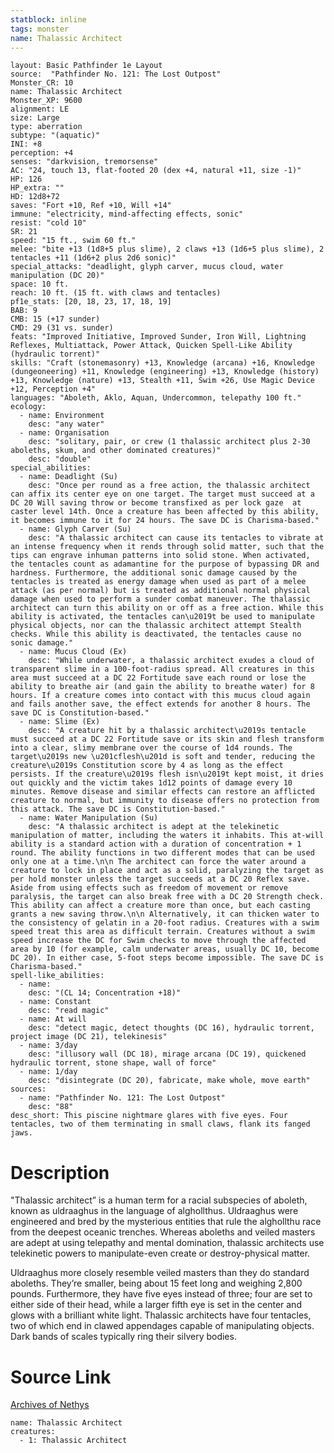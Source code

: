 ```yaml
---
statblock: inline
tags: monster
name: Thalassic Architect
---
```

```statblock
layout: Basic Pathfinder 1e Layout
source:  "Pathfinder No. 121: The Lost Outpost"
Monster_CR: 10
name: Thalassic Architect
Monster_XP: 9600
alignment: LE
size: Large
type: aberration
subtype: "(aquatic)"
INI: +8
perception: +4
senses: "darkvision, tremorsense"
AC: "24, touch 13, flat-footed 20 (dex +4, natural +11, size -1)"
HP: 126
HP_extra: ""
HD: 12d8+72
saves: "Fort +10, Ref +10, Will +14"
immune: "electricity, mind-affecting effects, sonic"
resist: "cold 10"
SR: 21
speed: "15 ft., swim 60 ft."
melee: "bite +13 (1d8+5 plus slime), 2 claws +13 (1d6+5 plus slime), 2 tentacles +11 (1d6+2 plus 2d6 sonic)"
special_attacks: "deadlight, glyph carver, mucus cloud, water manipulation (DC 20)"
space: 10 ft.
reach: 10 ft. (15 ft. with claws and tentacles)
pf1e_stats: [20, 18, 23, 17, 18, 19]
BAB: 9
CMB: 15 (+17 sunder)
CMD: 29 (31 vs. sunder)
feats: "Improved Initiative, Improved Sunder, Iron Will, Lightning Reflexes, Multiattack, Power Attack, Quicken Spell-Like Ability (hydraulic torrent)"
skills: "Craft (stonemasonry) +13, Knowledge (arcana) +16, Knowledge (dungeoneering) +11, Knowledge (engineering) +13, Knowledge (history) +13, Knowledge (nature) +13, Stealth +11, Swim +26, Use Magic Device +12, Perception +4"
languages: "Aboleth, Aklo, Aquan, Undercommon, telepathy 100 ft."
ecology:
  - name: Environment
    desc: "any water"
  - name: Organisation
    desc: "solitary, pair, or crew (1 thalassic architect plus 2-30 aboleths, skum, and other dominated creatures)"
    desc: "double"
special_abilities:
  - name: Deadlight (Su)
    desc: "Once per round as a free action, the thalassic architect can affix its center eye on one target. The target must succeed at a DC 20 Will saving throw or become transfixed as per lock gaze  at caster level 14th. Once a creature has been affected by this ability, it becomes immune to it for 24 hours. The save DC is Charisma-based."
  - name: Glyph Carver (Su)
    desc: "A thalassic architect can cause its tentacles to vibrate at an intense frequency when it rends through solid matter, such that the tips can engrave inhuman patterns into solid stone. When activated, the tentacles count as adamantine for the purpose of bypassing DR and hardness. Furthermore, the additional sonic damage caused by the tentacles is treated as energy damage when used as part of a melee attack (as per normal) but is treated as additional normal physical damage when used to perform a sunder combat maneuver. The thalassic architect can turn this ability on or off as a free action. While this ability is activated, the tentacles can\u2019t be used to manipulate physical objects, nor can the thalassic architect attempt Stealth checks. While this ability is deactivated, the tentacles cause no sonic damage."
  - name: Mucus Cloud (Ex)
    desc: "While underwater, a thalassic architect exudes a cloud of transparent slime in a 100-foot-radius spread. All creatures in this area must succeed at a DC 22 Fortitude save each round or lose the ability to breathe air (and gain the ability to breathe water) for 8 hours. If a creature comes into contact with this mucus cloud again and fails another save, the effect extends for another 8 hours. The save DC is Constitution-based."
  - name: Slime (Ex)
    desc: "A creature hit by a thalassic architect\u2019s tentacle must succeed at a DC 22 Fortitude save or its skin and flesh transform into a clear, slimy membrane over the course of 1d4 rounds. The target\u2019s new \u201cflesh\u201d is soft and tender, reducing the creature\u2019s Constitution score by 4 as long as the effect persists. If the creature\u2019s flesh isn\u2019t kept moist, it dries out quickly and the victim takes 1d12 points of damage every 10 minutes. Remove disease and similar effects can restore an afflicted creature to normal, but immunity to disease offers no protection from this attack. The save DC is Constitution-based."
  - name: Water Manipulation (Su)
    desc: "A thalassic architect is adept at the telekinetic manipulation of matter, including the waters it inhabits. This at-will ability is a standard action with a duration of concentration + 1 round. The ability functions in two different modes that can be used only one at a time.\n\n The architect can force the water around a creature to lock in place and act as a solid, paralyzing the target as per hold monster unless the target succeeds at a DC 20 Reflex save. Aside from using effects such as freedom of movement or remove paralysis, the target can also break free with a DC 20 Strength check. This ability can affect a creature more than once, but each casting grants a new saving throw.\n\n Alternatively, it can thicken water to the consistency of gelatin in a 20-foot radius. Creatures with a swim speed treat this area as difficult terrain. Creatures without a swim speed increase the DC for Swim checks to move through the affected area by 10 (for example, calm underwater areas, usually DC 10, become DC 20). In either case, 5-foot steps become impossible. The save DC is Charisma-based."
spell-like_abilities:
  - name:
    desc: "(CL 14; Concentration +18)"
  - name: Constant
    desc: "read magic"
  - name: At will
    desc: "detect magic, detect thoughts (DC 16), hydraulic torrent, project image (DC 21), telekinesis"
  - name: 3/day
    desc: "illusory wall (DC 18), mirage arcana (DC 19), quickened hydraulic torrent, stone shape, wall of force"
  - name: 1/day
    desc: "disintegrate (DC 20), fabricate, make whole, move earth"
sources:
  - name: "Pathfinder No. 121: The Lost Outpost"
    desc: "88"
desc_short: This piscine nightmare glares with five eyes. Four tentacles, two of them terminating in small claws, flank its fanged jaws.
```
# Description
"Thalassic architect” is a human term for a racial subspecies of aboleth, known as uldraaghus in the language of alghollthus. Uldraaghus were engineered and bred by the mysterious entities that rule the alghollthu race from the deepest oceanic trenches. Whereas aboleths and veiled masters are adept at using telepathy and mental domination, thalassic architects use telekinetic powers to manipulate-even create or destroy-physical matter.

 Uldraaghus more closely resemble veiled masters than they do standard aboleths. They’re smaller, being about 15 feet long and weighing 2,800 pounds. Furthermore, they have five eyes instead of three; four are set to either side of their head, while a larger fifth eye is set in the center and glows with a brilliant white light. Thalassic architects have four tentacles, two of which end in clawed appendages capable of manipulating objects. Dark bands of scales typically ring their silvery bodies. 
# Source Link
[Archives of Nethys](https://aonprd.com/MonsterDisplay.aspx?ItemName=Thalassic%20Architect)
```encounter-table
name: Thalassic Architect
creatures:
  - 1: Thalassic Architect
```
